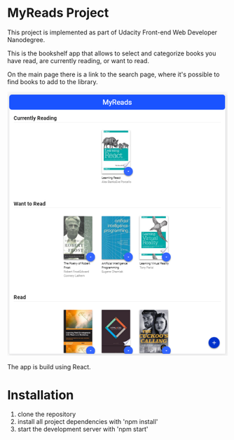 # MyReads Project 

This project is implemented as part of Udacity Front-end Web Developer Nanodegree. 

This is the bookshelf app that allows to select and categorize books you have read, are currently reading, or want to read.

On the main page there is a link to the search page, where it's possible to find books to add to the library.

<img src="src/screenshot/screenshot.png">

The app is build using React.

# Installation

1. clone the repository
2. install all project dependencies with 'npm install'
3. start the development server with 'npm start'

